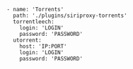    - name: 'Torrents'
      path: './plugins/siriproxy-torrents'
      torrentleech:
        login: 'LOGIN'
        password: 'PASSWORD'
      utorrent:
        host: 'IP:PORT'
        login: 'LOGIN'
        password: 'PASSWORD'